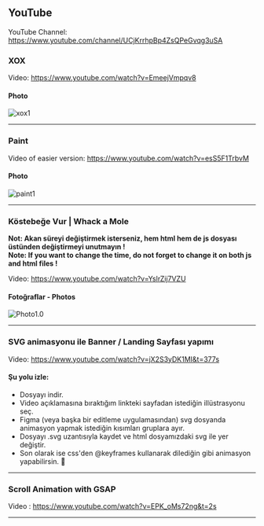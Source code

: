 ## YouTube

YouTube Channel: https://www.youtube.com/channel/UCjKrrhpBp4ZsQPeGvqg3uSA

### XOX 
Video: https://www.youtube.com/watch?v=EmeejVmpqv8
#### Photo
![xox1](https://i.ibb.co/cv67RCT/321412.png)

<hr>

### Paint 
Video of easier version: https://www.youtube.com/watch?v=esS5F1TrbvM
#### Photo
![paint1](https://i.ibb.co/bgqWvCm/789.png)

<hr>

### Köstebeğe Vur |  Whack a Mole

**Not: Akan süreyi değiştirmek isterseniz, hem html hem de js dosyası üstünden değiştirmeyi unutmayın !** <br/>
**Note: If you want to change the time, do not forget to change it on both js and html files !**

Video: https://www.youtube.com/watch?v=YslrZij7VZU

#### Fotoğraflar - Photos

![Photo1.0](https://i.ibb.co/cb9xCjQ/qweqweqwe.png) <br />

<hr>

### SVG animasyonu ile Banner / Landing Sayfası yapımı

Video: https://www.youtube.com/watch?v=jX2S3yDK1MI&t=377s

#### Şu yolu izle:
- Dosyayı indir.
- Video açıklamasına bıraktığım linkteki sayfadan istediğin illüstrasyonu seç.
- Figma (veya başka bir editleme uygulamasından) svg dosyanda animasyon yapmak istediğin kısımları gruplara ayır.
- Dosyayı .svg uzantısıyla kaydet ve html dosyamızdaki svg ile yer değiştir.
- Son olarak ise css'den @keyframes kullanarak dilediğin gibi animasyon yapabilirsin. 💪

<hr>

### Scroll Animation with GSAP
Video : https://www.youtube.com/watch?v=EPK_oMs72ng&t=2s

<hr>
